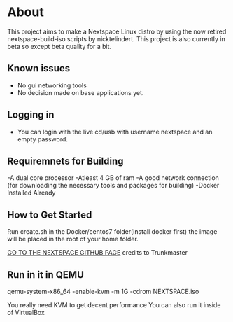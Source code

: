 # About

This project aims to make a Nextspace Linux distro by using the now retired nextspace-build-iso scripts by nicktelindert. This project is also currently in beta so except beta quailty for a bit.

## Known issues
- No gui networking tools
- No decision made on base applications yet.

## Logging in
- You can login with the live cd/usb with username nextspace and an empty password.

## Requiremnets for Building
-A dual core processor
-Atleast 4 GB of ram
-A good network connection (for downloading the necessary tools and packages for building)
-Docker Installed Already


## How to Get Started
Run create.sh in the Docker/centos7 folder(install docker first) the image will be placed in the root of your home folder.

[GO TO THE NEXTSPACE GITHUB PAGE](https://www.github.com/trunkmaster/nextspace) credits to Trunkmaster

## Run in it in QEMU

qemu-system-x86_64 -enable-kvm -m 1G -cdrom NEXTSPACE.iso

You really need KVM to get decent performance
You can also run it inside of VirtualBox
